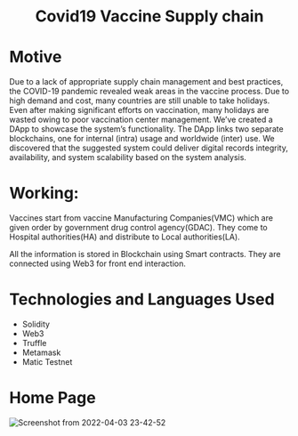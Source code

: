 <div align="center">
  <h1>Covid19 Vaccine Supply chain</h1>
</div>

# Motive

Due to a lack of appropriate supply chain management and best practices, the COVID-19 pandemic revealed weak areas in the vaccine process. Due to high demand and cost, many countries are still unable to take holidays. Even after making significant efforts on vaccination, many holidays are wasted owing to poor vaccination center management.
We’ve created a DApp to
showcase the system’s functionality. The DApp links two separate
blockchains, one for internal (intra) usage and worldwide (inter)
use. We discovered that the suggested system could deliver digital
records integrity, availability, and system scalability based on
the system analysis.

# Working:

Vaccines start from vaccine Manufacturing Companies(VMC) which are given order by government drug control agency(GDAC).
They come to Hospital authorities(HA) and distribute to Local authorities(LA).

All the information is stored in Blockchain using Smart contracts. They are connected using Web3 for front end interaction.

# Technologies and Languages Used
- Solidity
- Web3
- Truffle
- Metamask
- Matic Testnet

# Home Page
![Screenshot from 2022-04-03 23-42-52](https://user-images.githubusercontent.com/56812010/161442164-f5e3f2d4-1d31-42a8-b16b-72343f2de506.png)
